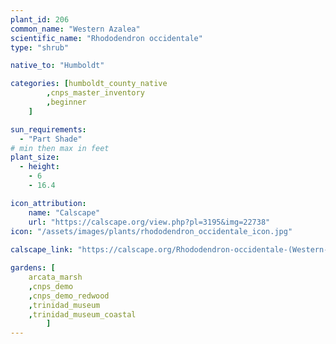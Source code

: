 ```yaml
---
plant_id: 206 
common_name: "Western Azalea"
scientific_name: "Rhododendron occidentale"
type: "shrub"

native_to: "Humboldt"

categories: [humboldt_county_native
        ,cnps_master_inventory
        ,beginner  
    ]

sun_requirements:
  - "Part Shade"
# min then max in feet
plant_size:
  - height: 
    - 6 
    - 16.4

icon_attribution: 
    name: "Calscape"
    url: "https://calscape.org/view.php?pl=3195&img=22738"
icon: "/assets/images/plants/rhododendron_occidentale_icon.jpg"
 
calscape_link: "https://calscape.org/Rhododendron-occidentale-(Western-Azalea)"

gardens: [
    arcata_marsh
    ,cnps_demo
    ,cnps_demo_redwood
    ,trinidad_museum
    ,trinidad_museum_coastal
        ]
---
```

